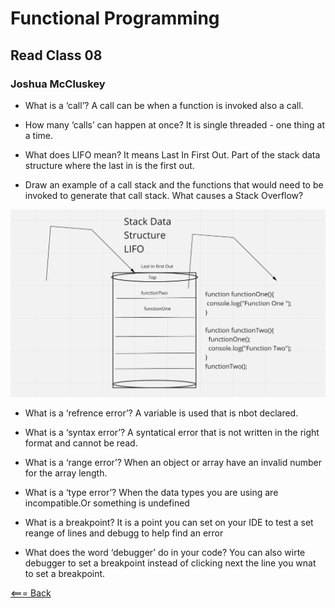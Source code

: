# Functional Programming

## Read Class 08

### Joshua McCluskey

- What is a ‘call’?
  A call can be when a function is invoked also a call.
  
- How many ‘calls’ can happen at once?
  It is single threaded - one thing at a time.
  
- What does LIFO mean? It means Last In First Out.
  Part of the stack data structure where the last in is the first out.
  
- Draw an example of a call stack and the functions that would need to be invoked to generate that call stack.
What causes a Stack Overflow?

![Stack Data Structure](./../img/Call%20Stack%20Data%20Structure%20.png)

- What is a ‘refrence error’?
A variable is used that is nbot declared.

- What is a ‘syntax error’?
A syntatical error that is not written in the right format and cannot be read.

- What is a ‘range error’?
  When an object or array have an invalid number for the array length.
  
- What is a ‘type error’?
  When the data types you are using are incompatible.Or something is undefined

- What is a breakpoint?
  It is a point you can set on your IDE to test a set reange of lines and debugg to help find an error
  
- What does the word ‘debugger’ do in your code?
  You can also wirte debugger to set a breakpoint instead of clicking next the line you wnat to set a breakpoint.

[<=== Back](../README.md)
